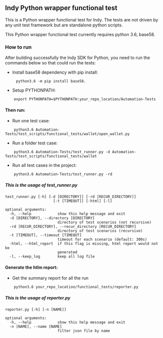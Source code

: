 ## Indy Python wrapper functional test

This is a Python wrapper functional test for Indy. The tests are not driven by any unit test framework but are standalone python scripts.

This Python wrapper functional test currently requires python 3.6, base58.

### How to run

After building successfully the Indy SDK for Python, you need to run the commands below so that could run the tests:

- Install base58 dependency with pip install: 
```
     python3.6 -m pip install base58.
```
- Setup PYTHONPATH: 
```
    export PYTHONPATH=$PYTHONPATH:your_repo_location/Automation-Tests
```

#### Then run:
- Run one test case:
```
    python3.6 Automation-Tests/test_scripts/functional_tests/wallet/open_wallet.py
```
- Run a folder test case:
```
    python3.6 Automation-Tests/test_runner.py -d Automation-Tests/test_scripts/functional_tests/wallet
```
- Run all test cases in the project:
```    
    python3.6 Automation-Tests/test_runner.py -rd
```

##### This is the usage of test_runner.py
```
test_runner.py [-h] [-d [DIRECTORY]] [-rd [RECUR_DIRECTORY]]
                      [-t [TIMEOUT]] [-html] [-l]

optional arguments:
  -h, --help            show this help message and exit
  -d [DIRECTORY], --directory [DIRECTORY]
                        directory of test scenarios (not recursive)
  -rd [RECUR_DIRECTORY], --recur_directory [RECUR_DIRECTORY]
                        directory of test scenarios (recursive)
  -t [TIMEOUT], --timeout [TIMEOUT]
                        timeout for each scenario (default: 300s)
  -html, --html_report  if this flag is missing, html report would not be
                        generated
  -l, --keep_log        keep all log file
```
#### Generate the htlm report:
- Get the summary report for all the run
```
    python3.6 your_repo_location/functional_tests/reporter.py
```
##### This is the usage of reporter.py
```
reporter.py [-h] [-n [NAME]]

optional arguments:
  -h, --help            show this help message and exit
  -n [NAME], --name [NAME]
                        filter json file by name
```
